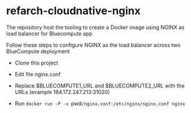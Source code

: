 # refarch-cloudnative-nginx
The repository host the tooling to create a Docker image using NGINX as load balancer for Bluecompute app

Follow these steps to configure NGINX as the load balancer across two BlueCompute deployment

* Clone this project

* Edit file nginx.conf

* Replace $BLUECOMPUTE1_URL and $BLUECOMPUTE2_URL with the URLs (example 184.172.247.213:31020)

* Run `docker run -P -v `pwd`/nginx.conf:/etc/nginx/nginx.conf nginx`
